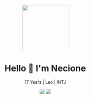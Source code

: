 <p align="center">
  <img width="150" height="150" src="https://i.imgur.com/Qpq9YhS.png">
</p>

<h1 align="center"><b>Hello 👋 I'm Necione</b></h1>

<p align="center">
  17 Years | Leo | INTJ
</p>

<p align="center">
  <img src="https://github-readme-stats.vercel.app/api?username=necione&theme=tokyonight&show_icons=true&hide_border=true&count_private=true" />
  <img src="https://github-readme-stats.vercel.app/api/top-langs/?username=necione&theme=tokyonight&show_icons=true&hide_border=true&layout=compact" />
</p>
